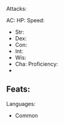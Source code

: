 

Attacks:


AC: 
HP: 
Speed: 
- Str: 
- Dex: 
- Con: 
- Int:
- Wis: 
- Cha: 
Proficiency: 
- 
Feats:
- 
Languages:
- Common


